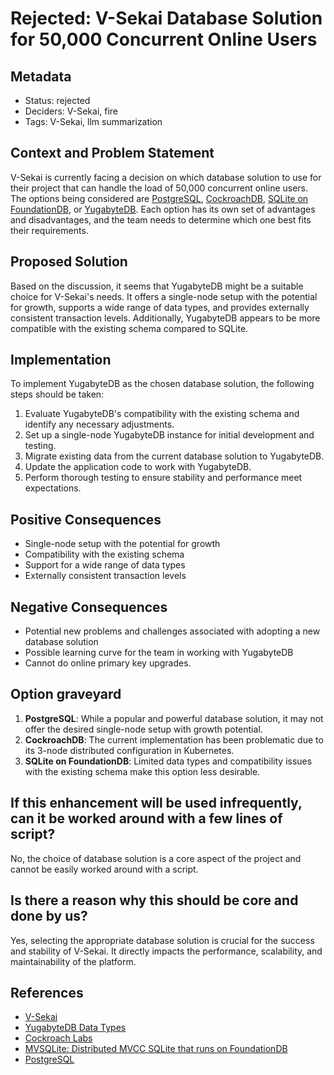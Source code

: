 # Rejected: V-Sekai Database Solution for 50,000 Concurrent Online Users

## Metadata

- Status: rejected
- Deciders: V-Sekai, fire
- Tags: V-Sekai, llm summarization

## Context and Problem Statement

V-Sekai is currently facing a decision on which database solution to use for their project that can handle the load of 50,000 concurrent online users. The options being considered are [PostgreSQL](https://www.postgresql.org/), [CockroachDB](https://www.cockroachlabs.com/), [SQLite on FoundationDB](https://forums.foundationdb.org/t/mvsqlite-distributed-mvcc-sqlite-that-runs-on-foundationdb/3493), or [YugabyteDB](https://docs.yugabyte.com/stable/api/ysql/datatypes/). Each option has its own set of advantages and disadvantages, and the team needs to determine which one best fits their requirements.

## Proposed Solution

Based on the discussion, it seems that YugabyteDB might be a suitable choice for V-Sekai's needs. It offers a single-node setup with the potential for growth, supports a wide range of data types, and provides externally consistent transaction levels. Additionally, YugabyteDB appears to be more compatible with the existing schema compared to SQLite.

## Implementation

To implement YugabyteDB as the chosen database solution, the following steps should be taken:

1. Evaluate YugabyteDB's compatibility with the existing schema and identify any necessary adjustments.
2. Set up a single-node YugabyteDB instance for initial development and testing.
3. Migrate existing data from the current database solution to YugabyteDB.
4. Update the application code to work with YugabyteDB.
5. Perform thorough testing to ensure stability and performance meet expectations.

## Positive Consequences

- Single-node setup with the potential for growth
- Compatibility with the existing schema
- Support for a wide range of data types
- Externally consistent transaction levels

## Negative Consequences

- Potential new problems and challenges associated with adopting a new database solution
- Possible learning curve for the team in working with YugabyteDB
- Cannot do online primary key upgrades.

## Option graveyard

1. **PostgreSQL**: While a popular and powerful database solution, it may not offer the desired single-node setup with growth potential.
2. **CockroachDB**: The current implementation has been problematic due to its 3-node distributed configuration in Kubernetes.
3. **SQLite on FoundationDB**: Limited data types and compatibility issues with the existing schema make this option less desirable.

## If this enhancement will be used infrequently, can it be worked around with a few lines of script?

No, the choice of database solution is a core aspect of the project and cannot be easily worked around with a script.

## Is there a reason why this should be core and done by us?

Yes, selecting the appropriate database solution is crucial for the success and stability of V-Sekai. It directly impacts the performance, scalability, and maintainability of the platform.

## References

- [V-Sekai](https://v-sekai.org/)
- [YugabyteDB Data Types](https://docs.yugabyte.com/stable/api/ysql/datatypes/)
- [Cockroach Labs](https://www.cockroachlabs.com/)
- [MVSQLite: Distributed MVCC SQLite that runs on FoundationDB](https://forums.foundationdb.org/t/mvsqlite-distributed-mvcc-sqlite-that-runs-on-foundationdb/3493)
- [PostgreSQL](https://www.postgresql.org/)

